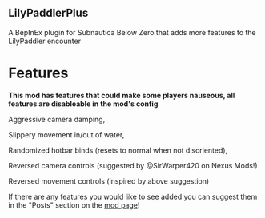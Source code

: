 ## LilyPaddlerPlus



A BepInEx plugin for Subnautica Below Zero that adds more features to the LilyPaddler encounter



# Features



**This mod has features that could make some players nauseous, all features are disableable in the mod's config**



Aggressive camera damping,

Slippery movement in/out of water,

Randomized hotbar binds (resets to normal when not disoriented),

Reversed camera controls (suggested by @SirWarper420 on Nexus Mods!)

Reversed movement controls (inspired by above suggestion)



If there are any features you would like to see added you can suggest them in the "Posts" section on the [mod page](https://www.nexusmods.com/subnauticabelowzero/mods/563?tab=posts)!

